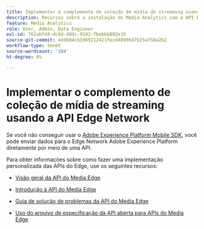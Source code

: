 ```yaml
---
title: Implementar o complemento de coleção de mídia de streaming usando a API Edge Network
description: Recursos sobre a instalação do Media Analytics com a API Experience Platform Edge.
feature: Media Analytics
role: User, Admin, Data Engineer
exl-id: 762abfd4-dc84-40dc-9142-fbebbb892e15
source-git-commit: 4ed604cb1969212421fecd40996d7b25af50a2b2
workflow-type: tm+mt
source-wordcount: '104'
ht-degree: 0%

---
```


# Implementar o complemento de coleção de mídia de streaming usando a API Edge Network

Se você não conseguir usar o [Adobe Experience Platform Mobile SDK](/help/implementation/edge/implementation-edge.md), você pode enviar dados para o Edge Network Adobe Experience Platform diretamente por meio de uma API.

Para obter informações sobre como fazer uma implementação personalizada das APIs do Edge, use os seguintes recursos:

* [Visão geral da API do Media Edge](https://developer.adobe.com/cja-apis/docs/endpoints/media-edge/)

* [Introdução à API do Media Edge](https://developer.adobe.com/cja-apis/docs/endpoints/media-edge/getting-started/)

* [Guia de solução de problemas da API do Media Edge](https://developer.adobe.com/cja-apis/docs/endpoints/media-edge/troubleshooting/)

* [Uso do arquivo de especificação da API aberta para APIs do Media Edge](https://developer.adobe.com/cja-apis/docs/endpoints/media-edge/swagger/)
